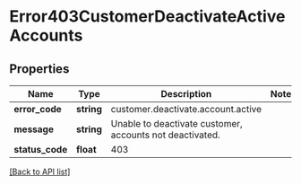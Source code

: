 # Error403CustomerDeactivateActiveAccounts

## Properties

Name | Type | Description | Notes
------------ | ------------- | ------------- | -------------
**error_code** | **string** | customer.deactivate.account.active |
**message** | **string** | Unable to deactivate customer, accounts not deactivated. |
**status_code** | **float** | 403 |

[[Back to API list]](../../README.md#api-endpoints)
